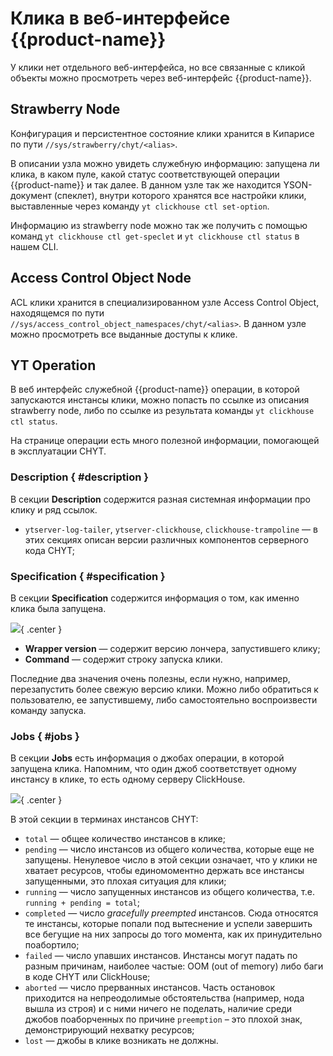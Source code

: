 # Клика в веб-интерфейсе {{product-name}}

У клики нет отдельного веб-интерфейса, но все связанные с кликой объекты можно просмотреть через веб-интерфейс {{product-name}}.

## Strawberry Node

Конфигурация и персистентное состояние клики хранится в Кипарисе по пути `//sys/strawberry/chyt/<alias>`.

В описании узла можно увидеть служебную информацию: запущена ли клика, в каком пуле, какой статус соответствующей операции {{product-name}} и так далее. В данном узле так же находится YSON-документ (спеклет), внутри которого хранятся все настройки клики, выставленные через команду `yt clickhouse ctl set-option`.

Информацию из strawberry node можно так же получить с помощью команд `yt clickhouse ctl get-speclet` и `yt clickhouse ctl status` в нашем CLI.

<!-- ![](../../../../../../images/chyt_strawberry_node.png) -->

## Access Control Object Node

ACL клики хранится в специализированном узле Access Control Object, находящемся по пути `//sys/access_control_object_namespaces/chyt/<alias>`. В данном узле можно просмотреть все выданные доступы к клике.

<!-- ![](../../../../../../images/chyt_clique_access_control_object_node.png) -->

## YT Operation

В веб интерфейс служебной {{product-name}} операции, в которой запускаются инстансы клики, можно попасть по ссылке из описания strawberry node, либо по ссылке из результата команды `yt clickhouse ctl status`.

На странице операции есть много полезной информации, помогающей в эксплуатации CHYT.

### Description { #description }

В секции **Description** содержится разная системная информации про клику и ряд ссылок.

- `ytserver-log-tailer`, `ytserver-clickhouse`, `clickhouse-trampoline` &mdash; в этих секциях описан версии различных компонентов серверного кода CHYT;

### Specification { #specification }

В секции **Specification** содержится информация о том, как именно клика была запущена.

![](../../../../../../images/chyt_operation_specification.png){ .center }

- **Wrapper version** — содержит версию лончера, запустившего клику;
- **Command** — содержит строку запуска клики.

Последние два значения очень полезны, если нужно, например, перезапустить более свежую версию клики. Можно либо обратиться к пользователю, ее запустившему, либо самостоятельно воспроизвести команду запуска.

### Jobs { #jobs }

В секции **Jobs** есть информация о джобах операции, в которой запущена клика. Напомним, что один джоб соответствует одному инстансу в клике, то есть одному серверу ClickHouse.

![](../../../../../../images/chyt_operation_jobs.png){ .center }

В этой секции в терминах инстансов CHYT:

- `total` — общее количество инстансов в клике;
- `pending` — число инстансов из общего количества, которые еще не запущены. Ненулевое число в этой секции означает, что у клики не хватает ресурсов, чтобы единомоментно держать все инстансы запущенными, это плохая ситуация для клики;
- `running` — число запущенных инстансов из общего количества, т.е. `running + pending = total`;
- `completed` — число *gracefully preempted* инстансов. Сюда относятся те инстансы, которые попали под вытеснение и успели завершить все бегущие на них запросы до того момента, как их принудительно поабортило;
- `failed` — число упавших инстансов. Инстансы могут падать по разным причинам, наиболее частые: OOM (out of memory) либо баги в коде CHYT или ClickHouse;
- `aborted` — число прерванных инстансов. Часть остановок приходится на непреодолимые обстоятельства (например, нода вышла из строя) и с ними ничего не поделать, наличие среди джобов поаборченных по причине `preemption` – это плохой знак, демонстрирующий нехватку ресурсов;
- `lost` — джобы в клике возникать не должны.
